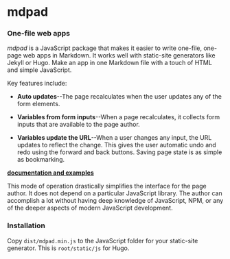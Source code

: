 # mdpad

### One-file web apps

*mdpad* is a JavaScript package that makes it easier to write one-file, 
one-page web apps in Markdown. It works well with static-site 
generators like Jekyll or Hugo. Make an app in one Markdown file with 
a touch of HTML and simple JavaScript.

Key features include:

* **Auto updates**--The page recalculates when the user updates
  any of the form elements.

* **Variables from form inputs**--When a page recalculates, it 
  collects form inputs that are available to the page author.

* **Variables update the URL**--When a user changes any input,
  the URL updates to reflect the change. This gives the user
  automatic undo and redo using the forward and back buttons. 
  Saving page state is as simple as bookmarking.

**[documentation and examples](examples)**

This mode of operation drastically simplifies the interface for 
the page author. It does not depend on a particular JavaScript 
library. The author can accomplish a lot without having deep 
knowledge of JavaScript, NPM, or any of the deeper aspects of
modern JavaScript development.


### Installation
 
Copy `dist/mdpad.min.js` to the JavaScript folder for your static-site generator.
This is `root/static/js` for Hugo.
